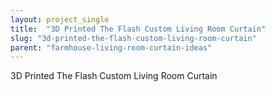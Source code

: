 ```yaml
---
layout: project_single
title:  "3D Printed The Flash Custom Living Room Curtain"
slug: "3d-printed-the-flash-custom-living-room-curtain"
parent: "farmhouse-living-room-curtain-ideas"
---
```

3D Printed The Flash Custom Living Room Curtain